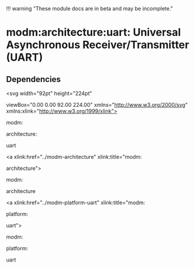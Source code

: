 !!! warning "These module docs are in beta and may be incomplete."

# modm:architecture:uart: Universal Asynchronous Receiver/Transmitter (UART)








## Dependencies

<?xml version="1.0" encoding="UTF-8" standalone="no"?>
<!DOCTYPE svg PUBLIC "-//W3C//DTD SVG 1.1//EN"
 "http://www.w3.org/Graphics/SVG/1.1/DTD/svg11.dtd">
<!-- Generated by graphviz version 2.38.0 (20140413.2041)
 -->
<!-- Title: modm:architecture:uart Pages: 1 -->
<svg width="92pt" height="224pt"
 viewBox="0.00 0.00 92.00 224.00" xmlns="http://www.w3.org/2000/svg" xmlns:xlink="http://www.w3.org/1999/xlink">
<g id="graph0" class="graph" transform="scale(1 1) rotate(0) translate(4 220)">
<title>modm:architecture:uart</title>
<polygon fill="white" stroke="none" points="-4,4 -4,-220 88,-220 88,4 -4,4"/>
<!-- modm_architecture_uart -->
<g id="node1" class="node"><title>modm_architecture_uart</title>
<polygon fill="lightgrey" stroke="black" stroke-width="2" points="84,-142 0,-142 0,-89 84,-89 84,-142"/>
<text text-anchor="middle" x="42" y="-126.8" font-family="Times New Roman,serif" font-size="14.00">modm:</text>
<text text-anchor="middle" x="42" y="-111.8" font-family="Times New Roman,serif" font-size="14.00">architecture:</text>
<text text-anchor="middle" x="42" y="-96.8" font-family="Times New Roman,serif" font-size="14.00">uart</text>
</g>
<!-- modm_architecture -->
<g id="node2" class="node"><title>modm_architecture</title>
<g id="a_node2"><a xlink:href="../modm-architecture" xlink:title="modm:
architecture">
<polygon fill="lightgrey" stroke="black" points="82.5,-216 1.5,-216 1.5,-178 82.5,-178 82.5,-216"/>
<text text-anchor="middle" x="42" y="-200.8" font-family="Times New Roman,serif" font-size="14.00">modm:</text>
<text text-anchor="middle" x="42" y="-185.8" font-family="Times New Roman,serif" font-size="14.00">architecture</text>
</a>
</g>
</g>
<!-- modm_architecture_uart&#45;&gt;modm_architecture -->
<g id="edge1" class="edge"><title>modm_architecture_uart&#45;&gt;modm_architecture</title>
<path fill="none" stroke="black" d="M42,-142.092C42,-150.262 42,-159.351 42,-167.702"/>
<polygon fill="black" stroke="black" points="38.5001,-167.761 42,-177.761 45.5001,-167.761 38.5001,-167.761"/>
</g>
<!-- modm_platform_uart -->
<g id="node3" class="node"><title>modm_platform_uart</title>
<g id="a_node3"><a xlink:href="../modm-platform-uart" xlink:title="modm:
platform:
uart">
<polygon fill="lightgrey" stroke="black" points="75.5,-53 8.5,-53 8.5,-0 75.5,-0 75.5,-53"/>
<text text-anchor="middle" x="42" y="-37.8" font-family="Times New Roman,serif" font-size="14.00">modm:</text>
<text text-anchor="middle" x="42" y="-22.8" font-family="Times New Roman,serif" font-size="14.00">platform:</text>
<text text-anchor="middle" x="42" y="-7.8" font-family="Times New Roman,serif" font-size="14.00">uart</text>
</a>
</g>
</g>
<!-- modm_platform_uart&#45;&gt;modm_architecture_uart -->
<g id="edge2" class="edge"><title>modm_platform_uart&#45;&gt;modm_architecture_uart</title>
<path fill="none" stroke="black" d="M42,-53.1323C42,-61.1144 42,-70.0679 42,-78.6164"/>
<polygon fill="black" stroke="black" points="38.5001,-78.7502 42,-88.7503 45.5001,-78.7503 38.5001,-78.7502"/>
</g>
</g>
</svg>


